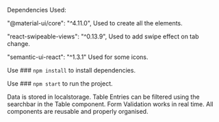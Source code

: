 Dependencies Used:

"@material-ui/core": "^4.11.0",
Used to create all the elements.

"react-swipeable-views": "^0.13.9",
Used to add swipe effect on tab change.

"semantic-ui-react": "^1.3.1"
Used for some icons.

Use ### `npm install` to install dependencies.

Use ### `npm start` to run the project.

Data is stored in localstorage.
Table Entries can be filtered using the searchbar in the Table component.
Form Validation works in real time.
All components are reusable and properly organised.
